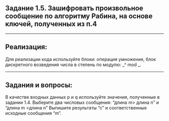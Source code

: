 **Задание 1.5**. 
Зашифровать произвольное сообщение по алгоритму Рабина, на основе ключей, полученных из п.4
---
---
Реализация:
---
Для реализации кода используйте блоки: операция умножения, блок дискретного возведения числа в степень по модулю: _^ mod _. 

---
Задания и вопросы:
---

В качестве входных данных p и q используйте значения, полученные в задании 1.4. 
Выберите два числовых сообщения: “длина m> длина n” и “длина m <длина n”
Выпишите результаты “с” и соответственные исходные сообщения “m”.
